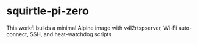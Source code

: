 # squirtle-pi-zero
This workfl builds a minimal Alpine image with v4l2rtspserver, Wi-Fi auto-connect, SSH, and heat-watchdog scripts
